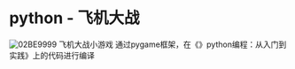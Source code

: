 # python - 飞机大战
![02BE9999](https://user-images.githubusercontent.com/89583064/199522232-df8f2d2b-c16a-40eb-a805-9ae73af3e40f.png)
飞机大战小游戏
通过pygame框架，在《》python编程：从入门到实践》上的代码进行编译

